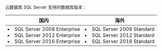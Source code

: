 
云数据库 SQL Server 支持的数据库版本：

 | 国内 | 海外 |
|---------|---------|
| <li>SQL Server 2008 Enterprise<li>SQL Server 2012 Enterprise<li>SQL Server 2016 Enterprise | <li>SQL Server 2008 Standard<li>SQL Server 2012 Standard<li>SQL Server 2016 Standard |
